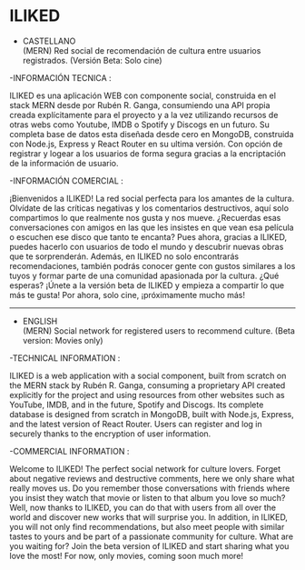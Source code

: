 # ILIKED

- CASTELLANO <br>
(MERN) Red social de recomendación de cultura entre usuarios registrados. (Versión Beta: Solo cine)<br>

-INFORMACIÓN TECNICA :<br>

ILIKED es una aplicación WEB con componente social, construida en el stack MERN desde por Rubén R. Ganga, consumiendo una API propia 
creada explícitamente para el proyecto y a la vez utilizando recursos de otras webs como Youtube, IMDB o Spotify y Discogs en un futuro.
Su completa base de datos esta diseñada desde cero en MongoDB, construida con Node.js, Express y React Router en su ultima versión.
Con opción de registrar y logear a los usuarios de forma segura gracias a la encriptación de la información de usuario. 


-INFORMACIÓN COMERCIAL :<br>

¡Bienvenidos a ILIKED! 
La red social perfecta para los amantes de la cultura. Olvídate de las críticas negativas y los comentarios destructivos, aquí solo compartimos 
lo que realmente nos gusta y nos mueve. ¿Recuerdas esas conversaciones con amigos en las que les insistes en que vean esa película o escuchen ese disco que tanto 
te encanta? Pues ahora, gracias a ILIKED, puedes hacerlo con usuarios de todo el mundo y descubrir nuevas obras que te sorprenderán.
Además, en ILIKED no solo encontrarás recomendaciones, también podrás conocer gente con gustos similares a los tuyos y formar parte de una 
comunidad apasionada por la cultura. ¿Qué esperas? ¡Únete a la versión beta de ILIKED y empieza a compartir lo que más te gusta! Por ahora, solo cine, 
¡próximamente mucho más!
_______________________________________________________________________________________________________________________________________________________________________

- ENGLISH <br>
(MERN) Social network for registered users to recommend culture. (Beta version: Movies only)

-TECHNICAL INFORMATION :<br>

ILIKED is a web application with a social component, built from scratch on the MERN stack by Rubén R. Ganga, consuming a proprietary API 
created explicitly for the project and using resources from other websites such as YouTube, IMDB, and in the future, Spotify and Discogs. 
Its complete database is designed from scratch in MongoDB, built with Node.js, Express, and the latest version of React Router. 
Users can register and log in securely thanks to the encryption of user information.

-COMMERCIAL INFORMATION :<br>

Welcome to ILIKED! The perfect social network for culture lovers. Forget about negative reviews and destructive comments, 
here we only share what really moves us. Do you remember those conversations with friends where you insist they watch that movie 
or listen to that album you love so much? Well, now thanks to ILIKED, you can do that with users from all over the world and 
discover new works that will surprise you. In addition, in ILIKED, you will not only find recommendations, but also meet people with similar tastes to yours 
and be part of a passionate community for culture. What are you waiting for? Join the beta version of ILIKED and start sharing what you love the most! 
For now, only movies, coming soon much more!

